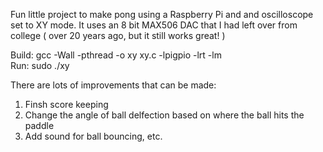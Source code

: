 Fun little project to make pong using a Raspberry Pi and and oscilloscope set to XY mode.
It uses an 8 bit MAX506 DAC that I had left over from college ( over 20 years ago, but it still works great! )

Build:  gcc -Wall -pthread -o xy xy.c -lpigpio -lrt -lm <br>
Run:  sudo ./xy

There are lots of improvements that can be made:<br>
1. Finsh score keeping<br>
2. Change the angle of ball delfection based on where the ball hits the paddle<br>
3. Add sound for ball bouncing, etc.
